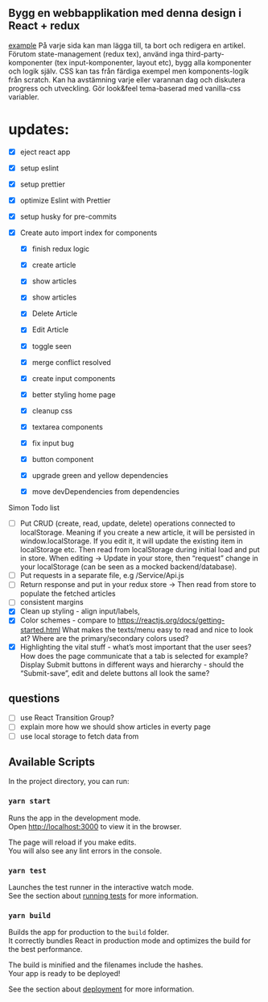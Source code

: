 ## Bygg en webbapplikation med denna design i React + redux

[example](https://reactjs.org/community/examples.html)
På varje sida kan man lägga till, ta bort och redigera en artikel.
Förutom state-management (redux tex), använd inga third-party-komponenter (tex input-komponenter, layout etc), bygg alla komponenter och logik själv. CSS kan tas från färdiga exempel men komponents-logik från scratch.
Kan ha avstämning varje eller varannan dag och diskutera progress och utveckling.
Gör look&feel tema-baserad med vanilla-css variabler.

# updates:

- [x] eject react app
- [x] setup eslint
- [x] setup prettier
- [x] optimize Eslint with Prettier
- [x] setup husky for pre-commits
- [x] Create auto import index for components

  - [x] finish redux logic
  - [x] create article
  - [x] show articles
  - [x] show articles
  - [x] Delete Article
  - [x] Edit Article
  - [x] toggle seen
  - [x] merge conflict resolved
  - [x] create input components
  - [x] better styling home page

  - [x] cleanup css
  - [x] textarea components
  - [x] fix input bug
  - [x] button component
  - [x] upgrade green and yellow dependencies
  - [x] move devDependencies from dependencies

Simon Todo list

- [ ] Put CRUD (create, read, update, delete) operations connected to localStorage. Meaning if you create a new article, it will be persisted in window.localStorage. If you edit it, it will update the existing item in localStorage etc. Then read from localStorage during initial load and put in store. When editing -> Update in your store, then “request” change in your localStorage (can be seen as a mocked backend/database).
- [ ] Put requests in a separate file, e.g /Service/Api.js
- [ ] Return response and put in your redux store -> Then read from store to populate the fetched articles
- [ ] consistent margins
- [x] Clean up styling - align input/labels,
- [x] Color schemes - compare to https://reactjs.org/docs/getting-started.html What makes the texts/menu easy to read and nice to look at? Where are the primary/secondary colors used?
- [x] Highlighting the vital stuff - what’s most important that the user sees? How does the page communicate that a tab is selected for example? Display Submit buttons in different ways and hierarchy - should the “Submit-save”, edit and delete buttons all look the same?

## questions

- [ ] use React Transition Group?
- [ ] explain more how we should show articles in everty page
- [ ] use local storage to fetch data from

## Available Scripts

In the project directory, you can run:

### `yarn start`

Runs the app in the development mode.<br />
Open [http://localhost:3000](http://localhost:3000) to view it in the browser.

The page will reload if you make edits.<br />
You will also see any lint errors in the console.

### `yarn test`

Launches the test runner in the interactive watch mode.<br />
See the section about [running tests](https://facebook.github.io/create-react-app/docs/running-tests) for more information.

### `yarn build`

Builds the app for production to the `build` folder.<br />
It correctly bundles React in production mode and optimizes the build for the best performance.

The build is minified and the filenames include the hashes.<br />
Your app is ready to be deployed!

See the section about [deployment](https://facebook.github.io/create-react-app/docs/deployment) for more information.
